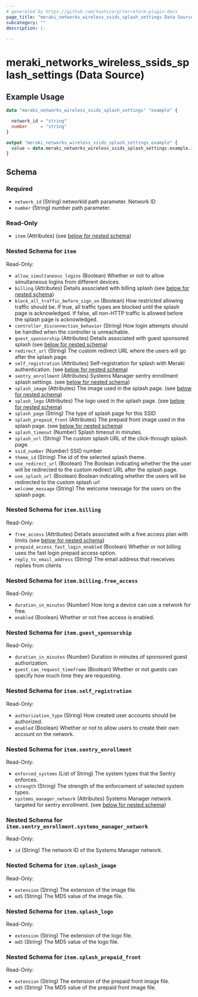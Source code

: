 ```yaml
---
# generated by https://github.com/hashicorp/terraform-plugin-docs
page_title: "meraki_networks_wireless_ssids_splash_settings Data Source - terraform-provider-meraki"
subcategory: ""
description: |-
  
---
```


# meraki_networks_wireless_ssids_splash_settings (Data Source)



## Example Usage

```terraform
data "meraki_networks_wireless_ssids_splash_settings" "example" {

  network_id = "string"
  number     = "string"
}

output "meraki_networks_wireless_ssids_splash_settings_example" {
  value = data.meraki_networks_wireless_ssids_splash_settings.example.item
}
```

<!-- schema generated by tfplugindocs -->
## Schema

### Required

- `network_id` (String) networkId path parameter. Network ID
- `number` (String) number path parameter.

### Read-Only

- `item` (Attributes) (see [below for nested schema](#nestedatt--item))

<a id="nestedatt--item"></a>
### Nested Schema for `item`

Read-Only:

- `allow_simultaneous_logins` (Boolean) Whether or not to allow simultaneous logins from different devices.
- `billing` (Attributes) Details associated with billing splash (see [below for nested schema](#nestedatt--item--billing))
- `block_all_traffic_before_sign_on` (Boolean) How restricted allowing traffic should be. If true, all traffic types are blocked until the splash page is acknowledged. If false, all non-HTTP traffic is allowed before the splash page is acknowledged.
- `controller_disconnection_behavior` (String) How login attempts should be handled when the controller is unreachable.
- `guest_sponsorship` (Attributes) Details associated with guest sponsored splash (see [below for nested schema](#nestedatt--item--guest_sponsorship))
- `redirect_url` (String) The custom redirect URL where the users will go after the splash page.
- `self_registration` (Attributes) Self-registration for splash with Meraki authentication. (see [below for nested schema](#nestedatt--item--self_registration))
- `sentry_enrollment` (Attributes) Systems Manager sentry enrollment splash settings. (see [below for nested schema](#nestedatt--item--sentry_enrollment))
- `splash_image` (Attributes) The image used in the splash page. (see [below for nested schema](#nestedatt--item--splash_image))
- `splash_logo` (Attributes) The logo used in the splash page. (see [below for nested schema](#nestedatt--item--splash_logo))
- `splash_page` (String) The type of splash page for this SSID
- `splash_prepaid_front` (Attributes) The prepaid front image used in the splash page. (see [below for nested schema](#nestedatt--item--splash_prepaid_front))
- `splash_timeout` (Number) Splash timeout in minutes.
- `splash_url` (String) The custom splash URL of the click-through splash page.
- `ssid_number` (Number) SSID number
- `theme_id` (String) The id of the selected splash theme.
- `use_redirect_url` (Boolean) The Boolean indicating whether the the user will be redirected to the custom redirect URL after the splash page.
- `use_splash_url` (Boolean) Boolean indicating whether the users will be redirected to the custom splash url
- `welcome_message` (String) The welcome message for the users on the splash page.

<a id="nestedatt--item--billing"></a>
### Nested Schema for `item.billing`

Read-Only:

- `free_access` (Attributes) Details associated with a free access plan with limits (see [below for nested schema](#nestedatt--item--billing--free_access))
- `prepaid_access_fast_login_enabled` (Boolean) Whether or not billing uses the fast login prepaid access option.
- `reply_to_email_address` (String) The email address that reeceives replies from clients

<a id="nestedatt--item--billing--free_access"></a>
### Nested Schema for `item.billing.free_access`

Read-Only:

- `duration_in_minutes` (Number) How long a device can use a network for free.
- `enabled` (Boolean) Whether or not free access is enabled.



<a id="nestedatt--item--guest_sponsorship"></a>
### Nested Schema for `item.guest_sponsorship`

Read-Only:

- `duration_in_minutes` (Number) Duration in minutes of sponsored guest authorization.
- `guest_can_request_timeframe` (Boolean) Whether or not guests can specify how much time they are requesting.


<a id="nestedatt--item--self_registration"></a>
### Nested Schema for `item.self_registration`

Read-Only:

- `authorization_type` (String) How created user accounts should be authorized.
- `enabled` (Boolean) Whether or not to allow users to create their own account on the network.


<a id="nestedatt--item--sentry_enrollment"></a>
### Nested Schema for `item.sentry_enrollment`

Read-Only:

- `enforced_systems` (List of String) The system types that the Sentry enforces.
- `strength` (String) The strength of the enforcement of selected system types.
- `systems_manager_network` (Attributes) Systems Manager network targeted for sentry enrollment. (see [below for nested schema](#nestedatt--item--sentry_enrollment--systems_manager_network))

<a id="nestedatt--item--sentry_enrollment--systems_manager_network"></a>
### Nested Schema for `item.sentry_enrollment.systems_manager_network`

Read-Only:

- `id` (String) The network ID of the Systems Manager network.



<a id="nestedatt--item--splash_image"></a>
### Nested Schema for `item.splash_image`

Read-Only:

- `extension` (String) The extension of the image file.
- `md5` (String) The MD5 value of the image file.


<a id="nestedatt--item--splash_logo"></a>
### Nested Schema for `item.splash_logo`

Read-Only:

- `extension` (String) The extension of the logo file.
- `md5` (String) The MD5 value of the logo file.


<a id="nestedatt--item--splash_prepaid_front"></a>
### Nested Schema for `item.splash_prepaid_front`

Read-Only:

- `extension` (String) The extension of the prepaid front image file.
- `md5` (String) The MD5 value of the prepaid front image file.
